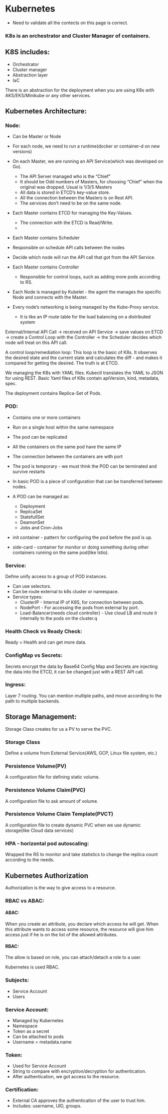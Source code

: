 # Kubernetes

* Need to validate all the contects on this page is correct.

### K8s is an orchestrator and Cluster Manager of containers.

## K8S includes:
* Orchestrator
* Cluster manager
* Abstraction layer
* IaC

There is an abstraction for the deployment when you are using K8s with AKS/EKS/Minikube or any other services.
 
## Kubernetes Architecture:
### Node: 
* Can be Master or Node
* For each node, we need to run a runtime(docker or container-d on new versions)
* On each Master, we are running an API Service(which was developed on Go).
	* The API Server managed who is the “Chief”
	* It should be Odd numbers of Masters, for choosing “Chief” when the original was dropped. Usual is 1/3/5 Masters
	* All data is stored in ETCD’s key-value store.
	* All the connection between the Masters is on Rest API.
	* The services don’t need to be on the same node.
* Each Master contains ETCD for managing the Key-Values.
	* The connection with the ETCD is Read/Write.
	* 

* Each Master contains Scheduler
* Responsible on schedule API calls between the nodes
* Decide which node will run the API call that got from the API Service.
* Each Master contains Controller
	* Responsible for control loops, such as adding more pods according to RS.
* Each Node is managed by Kubelet - the agent the manages the specific Node and connects with the Master.
* Every node’s networking is being managed by the Kube-Proxy service.
	* It is like an IP route table for the load balancing on a distributed system


External/Internal API Call -> received on API Service -> save values on ETCD -> create a Control Loop with the Controller -> the Scheduler decides which node will treat on this API call.

A control loop/remediation loop:
This loop is the basic of K8s.
It observes the desired state and the current state and calculates the diff - and makes it compared for getting the desired.
The truth is at ETCD.

We managing the K8s with YAML files.
Kubectl translates the YAML to JSON for using REST.
Basic Yaml files of K8s contain apiVersion, kind, metadata, spec.


The deployment contains Replica-Set of Pods.

### POD:
* Contains one or more containers
* Run on a single host within the same namespace
* The pod can be replicated
* All the containers on the same pod have the same IP
* The connection between the containers are with port
* The pod is temporary - we must think the POD can be terminated and survive restarts
* In basic POD is a piece of configuration that can be transferred between nodes.
* A POD can be managed as:
	* Deployment
	* ReplicaSet
	* StatefullSet
	* DeamonSet
	* Jobs and Cron-Jobs


* init container - pattern for configuring the pod before the pod is up.
* side-card - container for monitor or doing something during other containers running on the same pod(like Istio).

### Service:
Define unify access to a group of POD instances.

* Can use selectors.
* Can be route external to k8s cluster or namespace.
* Service types:
	* ClusterIP - Internal IP of K8S, for connection between pods.
	* NodePort - For accessing the pods from external by port.
	* Load-Balancer(needs cloud controller) - Use cloud LB and route it internally to the pods on the cluster.q

### Health Check vs Ready Check:
Ready = Health and can get more data.


### ConfigMap vs Secrets:
Secrets encrypt the data by Base64
Config Map and Secrets are injecting the data into the ETCD, it can be changed just with a REST API call.

### Ingress:
Layer 7 routing.
You can mention multiple paths, and move according to the path to multiple backends.

## Storage Management:
Storage Class creates for us a PV to serve the PVC.

### Storage Class
Define a volume from External Service(AWS, GCP, Linux file system, etc.)

### Persistence Volume(PV)
A configuration file for defining static volume.

### Persistence Volume Claim(PVC)
A configuration file to ask amount of volume.

### Persistence Volume Claim Template(PVCT)
A configuration file to create dynamic PVC when we use dynamic storage(like Cloud data services)

### HPA - horizontal pod autoscaling:
Wrapped the RS to monitor and take statistics to change the replica count according to the needs.

## Kubernetes Authorization

Authorization is the way to give access to a resource.

### RBAC vs ABAC:

#### ABAC:
When you create an attribute, you declare which access he will get.
When this attribute wants to access some resource, the resource will give him access just if he is on the list of the allowed attributes.

#### RBAC:
The allow is based on role, you can attach/detach a role to a user.

Kubernetes is used RBAC.

### Subjects:
- Service Account
- Users

### Service Account:
- Managed by Kubernetes
- Namespace
- Token as a secret
- Can be attached to pods
- Username = metadata.name

### Token:
* Used for Service Account
* String to compare with encryption/decryption for authentication.
* After authentication, we got access to the resource.

### Certification:
* External CA approves the authentication of the user to trust him.
* Includes: username, UID, groups.
